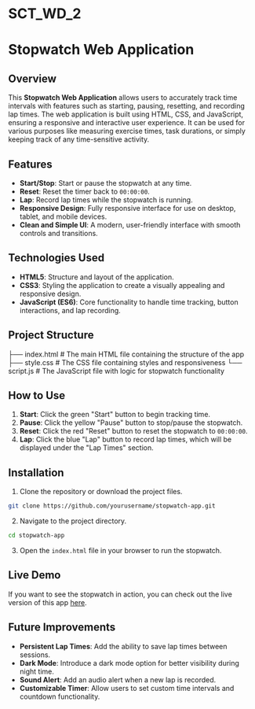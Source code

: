# SCT_WD_2

# Stopwatch Web Application

## Overview

This **Stopwatch Web Application** allows users to accurately track time intervals with features such as starting, pausing, resetting, and recording lap times. The web application is built using HTML, CSS, and JavaScript, ensuring a responsive and interactive user experience. It can be used for various purposes like measuring exercise times, task durations, or simply keeping track of any time-sensitive activity.

## Features

- **Start/Stop**: Start or pause the stopwatch at any time.
- **Reset**: Reset the timer back to `00:00:00`.
- **Lap**: Record lap times while the stopwatch is running.
- **Responsive Design**: Fully responsive interface for use on desktop, tablet, and mobile devices.
- **Clean and Simple UI**: A modern, user-friendly interface with smooth controls and transitions.

## Technologies Used

- **HTML5**: Structure and layout of the application.
- **CSS3**: Styling the application to create a visually appealing and responsive design.
- **JavaScript (ES6)**: Core functionality to handle time tracking, button interactions, and lap recording.

## Project Structure



├── index.html       # The main HTML file containing the structure of the app
├── style.css        # The CSS file containing styles and responsiveness
└── script.js        # The JavaScript file with logic for stopwatch functionality


## How to Use

1. **Start**: Click the green "Start" button to begin tracking time.
2. **Pause**: Click the yellow "Pause" button to stop/pause the stopwatch.
3. **Reset**: Click the red "Reset" button to reset the stopwatch to `00:00:00`.
4. **Lap**: Click the blue "Lap" button to record lap times, which will be displayed under the "Lap Times" section.

## Installation

1. Clone the repository or download the project files.

```bash
git clone https://github.com/yourusername/stopwatch-app.git
```

2. Navigate to the project directory.

```bash
cd stopwatch-app
```

3. Open the `index.html` file in your browser to run the stopwatch.

## Live Demo

If you want to see the stopwatch in action, you can check out the live version of this app [here](#).


## Future Improvements

- **Persistent Lap Times**: Add the ability to save lap times between sessions.
- **Dark Mode**: Introduce a dark mode option for better visibility during night time.
- **Sound Alert**: Add an audio alert when a new lap is recorded.
- **Customizable Timer**: Allow users to set custom time intervals and countdown functionality.

